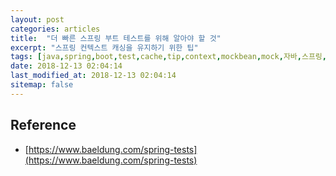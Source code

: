 ```yaml
---
layout: post
categories: articles
title:  "더 빠른 스프링 부트 테스트를 위해 알아야 할 것"
excerpt: "스프링 컨텍스트 캐싱을 유지하기 위한 팁"
tags: [java,spring,boot,test,cache,tip,context,mockbean,mock,자바,스프링,부트,테스트,캐시,팁,컨텍스트,목]
date: 2018-12-13 02:04:14
last_modified_at: 2018-12-13 02:04:14
sitemap: false
---
```



## Reference

* [https://www.baeldung.com/spring-tests](https://www.baeldung.com/spring-tests)
